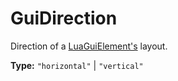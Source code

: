# GuiDirection

Direction of a [LuaGuiElement's](runtime:LuaGuiElement::direction) layout.

**Type:** `"horizontal"` | `"vertical"`

